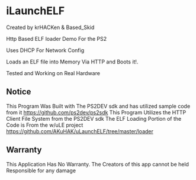 # iLaunchELF
Created by krHACKen & Based_Skid

Http Based ELF loader Demo For the PS2

Uses DHCP For Network Config

Loads an ELF file into Memory Via HTTP and Boots it!.

Tested and Working on Real Hardware


## Notice
This Program Was Built with The PS2DEV sdk and has utilized sample code from it https://github.com/ps2dev/ps2sdk
This Program Utilizes the HTTP Client File System from the PS2DEV sdk
The ELF Loading Portion of the Code is From the w/uLE project https://github.com/AKuHAK/uLaunchELF/tree/master/loader


## Warranty
This Application Has No Warranty. The Creators of this app cannot be held Responsible for any damage
